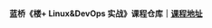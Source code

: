 <div align="center">
  <b>蓝桥《楼+ Linux&DevOps 实战》课程仓库｜<a href="https://www.lanqiao.cn/courses/2657">课程地址</a></b>
</div>

<br />
